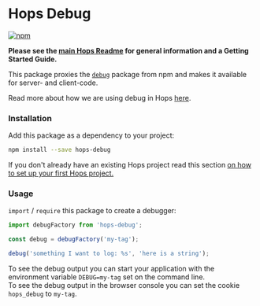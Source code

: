 # Hops Debug

[![npm](https://img.shields.io/npm/v/hops-debug.svg)](https://www.npmjs.com/package/hops-debug)

**Please see the [main Hops Readme](../../DOCUMENTATION.md) for general information and a Getting Started Guide.**

This package proxies the [`debug`](https://www.npmjs.com/package/debug) package from npm and makes it available for server- and client-code.

Read more about how we are using debug in Hops [here](../../DOCUMENTATION.md#debugging).

### Installation

Add this package as a dependency to your project:

```bash
npm install --save hops-debug
```

If you don't already have an existing Hops project read this section [on how to set up your first Hops project.](../../DOCUMENTATION.md#quick-start)

### Usage

`import` / `require` this package to create a debugger:

```javascript
import debugFactory from 'hops-debug';

const debug = debugFactory('my-tag');

debug('something I want to log: %s', 'here is a string');
```

To see the debug output you can start your application with the environment variable `DEBUG=my-tag` set on the command line. \
To see the debug output in the browser console you can set the cookie `hops_debug` to `my-tag`.
